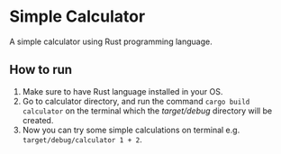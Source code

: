 # Simple Calculator
A simple calculator using Rust programming language.

## How to run
1. Make sure to have Rust language installed in your OS.
2. Go to calculator directory, and run the command ```cargo build calculator``` on the terminal which the _target/debug_ directory will be created.
3. Now you can try some simple calculations on terminal e.g. ```target/debug/calculator 1 + 2```.
